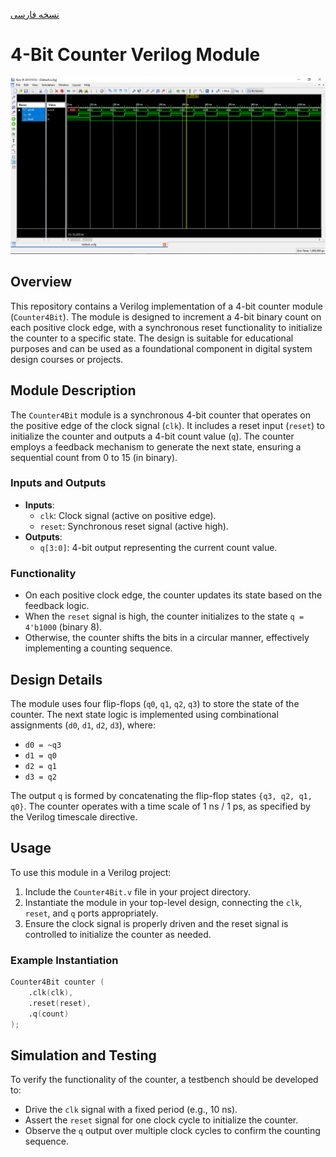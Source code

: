 [نسخه فارسی](README.md)

# 4-Bit Counter Verilog Module

![Counter4Bit Header Image](log.png)

## Overview

This repository contains a Verilog implementation of a 4-bit counter module (`Counter4Bit`). The module is designed to increment a 4-bit binary count on each positive clock edge, with a synchronous reset functionality to initialize the counter to a specific state. The design is suitable for educational purposes and can be used as a foundational component in digital system design courses or projects.

## Module Description

The `Counter4Bit` module is a synchronous 4-bit counter that operates on the positive edge of the clock signal (`clk`). It includes a reset input (`reset`) to initialize the counter and outputs a 4-bit count value (`q`). The counter employs a feedback mechanism to generate the next state, ensuring a sequential count from 0 to 15 (in binary).

### Inputs and Outputs
- **Inputs**:
  - `clk`: Clock signal (active on positive edge).
  - `reset`: Synchronous reset signal (active high).
- **Outputs**:
  - `q[3:0]`: 4-bit output representing the current count value.

### Functionality
- On each positive clock edge, the counter updates its state based on the feedback logic.
- When the `reset` signal is high, the counter initializes to the state `q = 4'b1000` (binary 8).
- Otherwise, the counter shifts the bits in a circular manner, effectively implementing a counting sequence.

## Design Details

The module uses four flip-flops (`q0`, `q1`, `q2`, `q3`) to store the state of the counter. The next state logic is implemented using combinational assignments (`d0`, `d1`, `d2`, `d3`), where:
- `d0 = ~q3`
- `d1 = q0`
- `d2 = q1`
- `d3 = q2`

The output `q` is formed by concatenating the flip-flop states `{q3, q2, q1, q0}`. The counter operates with a time scale of 1 ns / 1 ps, as specified by the Verilog timescale directive.

## Usage

To use this module in a Verilog project:
1. Include the `Counter4Bit.v` file in your project directory.
2. Instantiate the module in your top-level design, connecting the `clk`, `reset`, and `q` ports appropriately.
3. Ensure the clock signal is properly driven and the reset signal is controlled to initialize the counter as needed.

### Example Instantiation
```verilog
Counter4Bit counter (
    .clk(clk),
    .reset(reset),
    .q(count)
);
```

## Simulation and Testing

To verify the functionality of the counter, a testbench should be developed to:
- Drive the `clk` signal with a fixed period (e.g., 10 ns).
- Assert the `reset` signal for one clock cycle to initialize the counter.
- Observe the `q` output over multiple clock cycles to confirm the counting sequence.
